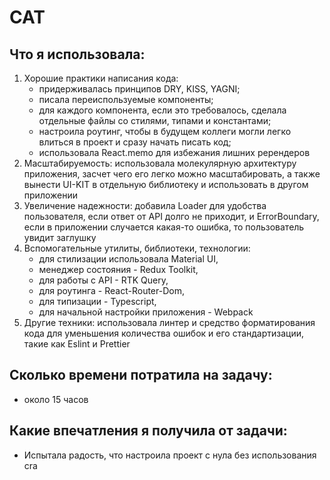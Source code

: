 # CAT
## Что я использовала:
1. Хорошие практики написания кода:
   * придерживалась принципов DRY, KISS, YAGNI;
   * писала переиспользуемые компоненты;
   * для каждого компонента, если это требовалось, сделала отдельные файлы со стилями, типами и константами;
   * настроила роутинг, чтобы в будущем коллеги могли легко влиться в проект и сразу начать писать код;
   * использовала React.memo для избежания лишних ререндеров
3. Масштабируемость: использовала молекулярную архитектуру приложения, засчет чего его легко можно масштабировать, а также вынести UI-KIT в отдельную библиотеку и использовать в другом приложении
4. Увеличение надежности: добавила Loader для удобства пользователя, если ответ от API долго не приходит, и ErrorBoundary, если в приложении случается какая-то ошибка, то пользователь увидит заглушку
5. Вспомогательные утилиты, библиотеки, технологии:
   * для стилизации использовала Material UI,
   * менеджер состояния - Redux Toolkit,
   * для работы с API - RTK Query,
   * для роутинга - React-Router-Dom,
   * для типизации - Typescript,
   * для начальной настройки приложения - Webpack
7. Другие техники: использовала линтер и средство форматирования кода для уменьшения количества ошибок и его стандартизации, такие как Eslint и Prettier

## Сколько времени потратила на задачу: 
* около 15 часов

## Какие впечатления я получила от задачи: 
* Испытала радость, что настроила проект с нула без использования cra
